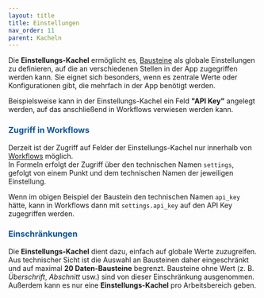```yaml
---
layout: title
title: Einstellungen
nav_order: 11
parent: Kacheln
---
```


Die **Einstellungs-Kachel** ermöglicht es, [Bausteine](/docs/bricks/bricks) als globale Einstellungen zu definieren, auf die an verschiedenen Stellen in der App zugegriffen werden kann. Sie eignet sich besonders, wenn es zentrale Werte oder Konfigurationen gibt, die mehrfach in der App benötigt werden.

Beispielsweise kann in der Einstellungs-Kachel ein Feld **"API Key"** angelegt werden, auf das anschließend in Workflows verwiesen werden kann.

### <span style="color:#0b5394">Zugriff in Workflows</span>

Derzeit ist der Zugriff auf Felder der Einstellungs-Kachel nur innerhalb von [Workflows](/docs/workflows/workflows) möglich.  
In Formeln erfolgt der Zugriff über den technischen Namen `settings`, gefolgt von einem Punkt und dem technischen Namen der jeweiligen Einstellung.

Wenn im obigen Beispiel der Baustein den technischen Namen `api_key` hätte, kann in Workflows dann mit `settings.api_key` auf den API Key zugegriffen werden.

### <span style="color:#0b5394">Einschränkungen</span>

Die **Einstellungs-Kachel** dient dazu, einfach auf globale Werte zuzugreifen.  
Aus technischer Sicht ist die Auswahl an Bausteinen daher eingeschränkt und auf maximal **20 Daten-Bausteine** begrenzt. Bausteine ohne Wert (z. B. _Überschrift_, _Abschnitt_ usw.) sind von dieser Einschränkung ausgenommen.
Außerdem kann es nur eine **Einstellungs-Kachel** pro Arbeitsbereich geben.
